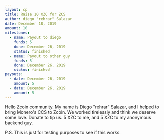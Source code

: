 ```yaml
---
layout: cp
title: Raise 10 XZC for ZCS
author: diego "rehrar" Salazar
date: December 18, 2019
amount: 10
milestones:
  - name: Payout to diego
    funds: 5
    done: December 26, 2019
    status: finished
  - name: Payout to other guy
    funds: 5
    done: December 26, 2019
    status: finished
payouts:
  - date: December 26, 2019
    amount: 5
  - date: December 26, 2019
    amount: 5
---
```


Hello Zcoin community. My name is Diego "rehrar" Salazar, and I helped to bring Monero's CCS to Zcoin. We worked tirelessly and think we deserve some love. Donate to tip us. 5 XZC to me, and 5 XZC to my anonymous backend guy.

P.S. This is just for testing purposes to see if this works. 
